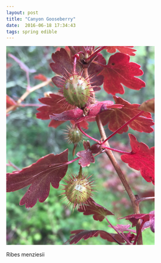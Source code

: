 ```yaml
---
layout: post
title: "Canyon Gooseberry"
date:  2016-06-18 17:34:43
tags: spring edible
---
```


![Canyon Gooseberry](/images/canyon-gooseberry.png)

Ribes menziesii

<!--more-->

